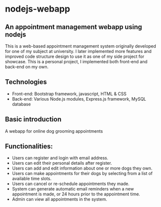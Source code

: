 # nodejs-webapp
## An appointment management webapp using nodejs 

This is a web-based appointment management system originally developed for one of my subject at university.
I later implemented more features and improved code structure design to use it as one of my side project for showcase.
This is a personal project, I implemented both front-end and back-end on my own. 

## Technologies 
* Front-end: Bootstrap framework, javascript, HTML & CSS
* Back-end: Various Node.js modules, Express.js framework, MySQL database

## Basic introduction
A webapp for online dog grooming appointments

## Functionalities:
* Users can register and login with email address.
* Users can edit their personal details after register.
* Users can add and edit information about one or more dogs they own.
* Users can make appointments for their dogs by selecting from a list of available time slots.
* Users can cancel or re-schedule appointments they made.
* System can generate automatic email reminders when a new appointment is made, or 24 hours prior to the appointment time.
* Admin can view all appointments in the system.

